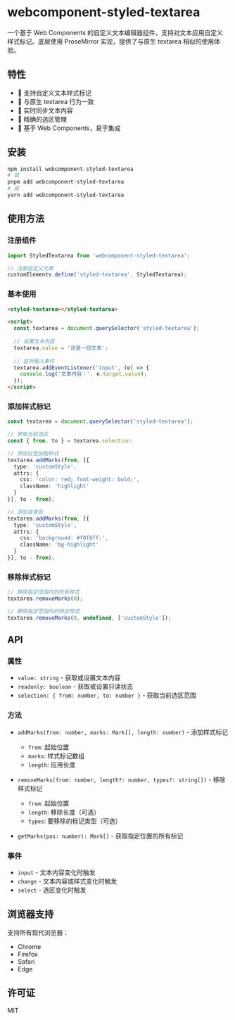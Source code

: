 # webcomponent-styled-textarea

一个基于 Web Components 的自定义文本编辑器组件，支持对文本应用自定义样式标记。底层使用 ProseMirror 实现，提供了与原生 textarea 相似的使用体验。

## 特性

- 🎨 支持自定义文本样式标记
- 📝 与原生 textarea 行为一致
- 🔄 实时同步文本内容
- 🎯 精确的选区管理
- 🧩 基于 Web Components，易于集成

## 安装

```bash
npm install webcomponent-styled-textarea
# 或
pnpm add webcomponent-styled-textarea
# 或
yarn add webcomponent-styled-textarea
```

## 使用方法

### 注册组件

```typescript
import StyledTextarea from 'webcomponent-styled-textarea';

// 注册自定义元素
customElements.define('styled-textarea', StyledTextarea);
```

### 基本使用

```html
<styled-textarea></styled-textarea>

<script>
  const textarea = document.querySelector('styled-textarea');
  
  // 设置文本内容
  textarea.value = '这是一段文本';
  
  // 监听输入事件
  textarea.addEventListener('input', (e) => {
    console.log('文本内容：', e.target.value);
  });
</script>
```

### 添加样式标记

```typescript
const textarea = document.querySelector('styled-textarea');

// 获取当前选区
const { from, to } = textarea.selection;

// 添加红色加粗样式
textarea.addMarks(from, [{
  type: 'customStyle',
  attrs: {
    css: 'color: red; font-weight: bold;',
    className: 'highlight'
  }
}], to - from);

// 添加背景色
textarea.addMarks(from, [{
  type: 'customStyle',
  attrs: {
    css: 'background: #f0f8ff;',
    className: 'bg-highlight'
  }
}], to - from);
```

### 移除样式标记

```typescript
// 移除指定范围内的所有样式
textarea.removeMarks(0);

// 移除指定范围内的特定样式
textarea.removeMarks(0, undefined, ['customStyle']);
```

## API

### 属性

- `value: string` - 获取或设置文本内容
- `readonly: boolean` - 获取或设置只读状态
- `selection: { from: number, to: number }` - 获取当前选区范围

### 方法

- `addMarks(from: number, marks: Mark[], length: number)` - 添加样式标记
  - `from`: 起始位置
  - `marks`: 样式标记数组
  - `length`: 应用长度

- `removeMarks(from: number, length?: number, types?: string[])` - 移除样式标记
  - `from`: 起始位置
  - `length`: 移除长度（可选）
  - `types`: 要移除的标记类型（可选）

- `getMarks(pos: number): Mark[]` - 获取指定位置的所有标记

### 事件

- `input` - 文本内容变化时触发
- `change` - 文本内容或样式变化时触发
- `select` - 选区变化时触发

## 浏览器支持

支持所有现代浏览器：

- Chrome
- Firefox
- Safari
- Edge

## 许可证

MIT
